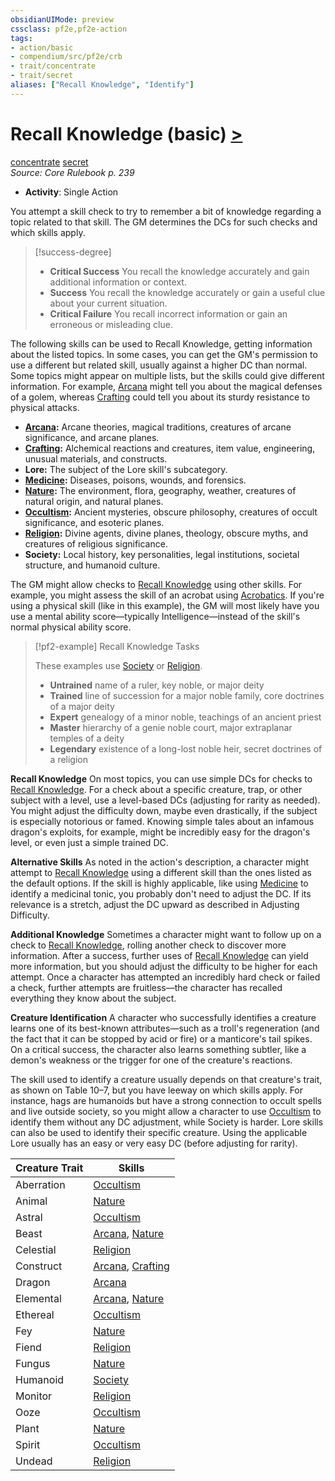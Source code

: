 ```yaml
---
obsidianUIMode: preview
cssclass: pf2e,pf2e-action
tags:
- action/basic
- compendium/src/pf2e/crb
- trait/concentrate
- trait/secret
aliases: ["Recall Knowledge", "Identify"]
---
```

# Recall Knowledge (basic) [>](/rules/core-rulebook/chapter-9-playing-the-game.md#Actions "Single Action")
[concentrate](/rules/traits/concentrate.md)  [secret](/rules/traits/secret.md)  
*Source: Core Rulebook p. 239*  


- **Activity**: Single Action

You attempt a skill check to try to remember a bit of knowledge regarding a topic related to that skill. The GM determines the DCs for such checks and which skills apply.

> [!success-degree] 
> - **Critical Success** You recall the knowledge accurately and gain additional information or context.
> - **Success** You recall the knowledge accurately or gain a useful clue about your current situation.
> - **Critical Failure** You recall incorrect information or gain an erroneous or misleading clue.

The following skills can be used to Recall Knowledge, getting information about the listed topics. In some cases, you can get the GM's permission to use a different but related skill, usually against a higher DC than normal. Some topics might appear on multiple lists, but the skills could give different information. For example, [Arcana](/compendium/skills.md#Arcana) might tell you about the magical defenses of a golem, whereas [Crafting](/compendium/skills.md#Crafting) could tell you about its sturdy resistance to physical attacks.

- **[Arcana](/compendium/skills.md#Arcana):** Arcane theories, magical traditions, creatures of arcane significance, and arcane planes.
- **[Crafting](/compendium/skills.md#Crafting):** Alchemical reactions and creatures, item value, engineering, unusual materials, and constructs.
- **Lore:** The subject of the Lore skill's subcategory.
- **[Medicine](/compendium/skills.md#Medicine):** Diseases, poisons, wounds, and forensics.
- **[Nature](/compendium/skills.md#Nature):** The environment, flora, geography, weather, creatures of natural origin, and natural planes.
- **[Occultism](/compendium/skills.md#Occultism):** Ancient mysteries, obscure philosophy, creatures of occult significance, and esoteric planes.
- **[Religion](/compendium/skills.md#Religion):** Divine agents, divine planes, theology, obscure myths, and creatures of religious significance.
- **Society:** Local history, key personalities, legal institutions, societal structure, and humanoid culture.

The GM might allow checks to [Recall Knowledge](/rules/actions/recall-knowledge.md) using other skills. For example, you might assess the skill of an acrobat using [Acrobatics](/compendium/skills.md#Acrobatics). If you're using a physical skill (like in this example), the GM will most likely have you use a mental ability score—typically Intelligence—instead of the skill's normal physical ability score.

> [!pf2-example] Recall Knowledge Tasks
> 
> These examples use [Society](/compendium/skills.md#Society) or [Religion](/compendium/skills.md#Religion).
> 
> - **Untrained** name of a ruler, key noble, or major deity
> - **Trained** line of succession for a major noble family, core doctrines of a major deity
> - **Expert** genealogy of a minor noble, teachings of an ancient priest
> - **Master** hierarchy of a genie noble court, major extraplanar temples of a deity
> - **Legendary** existence of a long-lost noble heir, secret doctrines of a religion

**Recall Knowledge** On most topics, you can use simple DCs for checks to [Recall Knowledge](/rules/actions/recall-knowledge.md). For a check about a specific creature, trap, or other subject with a level, use a level-based DCs (adjusting for rarity as needed). You might adjust the difficulty down, maybe even drastically, if the subject is especially notorious or famed. Knowing simple tales about an infamous dragon's exploits, for example, might be incredibly easy for the dragon's level, or even just a simple trained DC.

**Alternative Skills** As noted in the action's description, a character might attempt to [Recall Knowledge](/rules/actions/recall-knowledge.md) using a different skill than the ones listed as the default options. If the skill is highly applicable, like using [Medicine](/compendium/skills.md#Medicine) to identify a medicinal tonic, you probably don't need to adjust the DC. If its relevance is a stretch, adjust the DC upward as described in Adjusting Difficulty.

**Additional Knowledge** Sometimes a character might want to follow up on a check to [Recall Knowledge](/rules/actions/recall-knowledge.md), rolling another check to discover more information. After a success, further uses of [Recall Knowledge](/rules/actions/recall-knowledge.md) can yield more information, but you should adjust the difficulty to be higher for each attempt. Once a character has attempted an incredibly hard check or failed a check, further attempts are fruitless—the character has recalled everything they know about the subject.

**Creature Identification** A character who successfully identifies a creature learns one of its best-known attributes—such as a troll's regeneration (and the fact that it can be stopped by acid or fire) or a manticore's tail spikes. On a critical success, the character also learns something subtler, like a demon's weakness or the trigger for one of the creature's reactions.

The skill used to identify a creature usually depends on that creature's trait, as shown on Table 10–7, but you have leeway on which skills apply. For instance, hags are humanoids but have a strong connection to occult spells and live outside society, so you might allow a character to use [Occultism](/compendium/skills.md#Occultism) to identify them without any DC adjustment, while Society is harder. Lore skills can also be used to identify their specific creature. Using the applicable Lore usually has an easy or very easy DC (before adjusting for rarity).

| Creature Trait | Skills |
|----------------|--------|
| Aberration | [Occultism](/compendium/skills.md#Occultism) |
| Animal | [Nature](/compendium/skills.md#Nature) |
| Astral | [Occultism](/compendium/skills.md#Occultism) |
| Beast | [Arcana](/compendium/skills.md#Arcana), [Nature](/compendium/skills.md#Nature) |
| Celestial | [Religion](/compendium/skills.md#Religion) |
| Construct | [Arcana](/compendium/skills.md#Arcana), [Crafting](/compendium/skills.md#Crafting) |
| Dragon | [Arcana](/compendium/skills.md#Arcana) |
| Elemental | [Arcana](/compendium/skills.md#Arcana), [Nature](/compendium/skills.md#Nature) |
| Ethereal | [Occultism](/compendium/skills.md#Occultism) |
| Fey | [Nature](/compendium/skills.md#Nature) |
| Fiend | [Religion](/compendium/skills.md#Religion) |
| Fungus | [Nature](/compendium/skills.md#Nature) |
| Humanoid | [Society](/compendium/skills.md#Society) |
| Monitor | [Religion](/compendium/skills.md#Religion) |
| Ooze | [Occultism](/compendium/skills.md#Occultism) |
| Plant | [Nature](/compendium/skills.md#Nature) |
| Spirit | [Occultism](/compendium/skills.md#Occultism) |
| Undead | [Religion](/compendium/skills.md#Religion) |